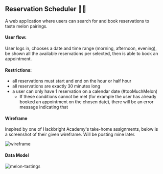 ## Reservation Scheduler 🍉🍈

A web application where users can search for and book reservations to taste melon pairings.

#### User flow:

User logs in, chooses a date and time range (morning, afternoon, evening), be shown all the available reservations per selected, then is able to book an appointment.

#### Restrictions:

- all reservations must start and end on the hour or half hour
- all reservations are exactly 30 minutes long
- a user can only have 1 reservation on a calendar date (#tooMuchMelon)
  - If these conditions cannot be met (for example the user has already booked an appointment on the chosen date), there will be an error message indicating that

#### Wireframe
Inspired by one of Hackbright Academy's take-home assignments, below is a screenshot of their given wireframe. Will be posting mine later.


![wireframe](https://github.com/user-attachments/assets/775e5f23-43ad-438c-bb44-a789d31154af)
#### Data Model
![melon-tastings](https://github.com/user-attachments/assets/09dbdbf6-c35c-4835-96d0-5389cb365f9c)
